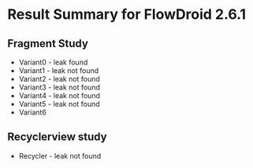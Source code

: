 # Result Summary for FlowDroid 2.6.1

## Fragment Study
- Variant0 - leak found
- Variant1 - leak not found
- Variant2 - leak not found 
- Variant3 - leak not found 
- Variant4 - leak not found 
- Variant5 - leak not found 
- Variant6


## Recyclerview study
- Recycler - leak not found


